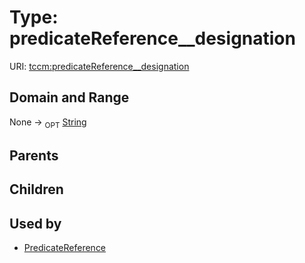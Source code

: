 
# Type: predicateReference__designation




URI: [tccm:predicateReference__designation](https://hotecosystem.org/tccm/predicateReference__designation)


## Domain and Range

None ->  <sub>OPT</sub> [String](types/String.md)

## Parents


## Children


## Used by

 * [PredicateReference](PredicateReference.md)
